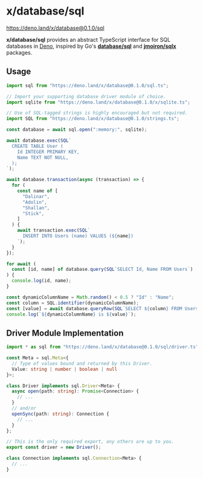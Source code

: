 # x/database/sql

https://deno.land/x/database@0.1.0/sql

**x/database/sql** provides an abstract TypeScript interface for SQL databases
in [Deno], inspired by Go's [**database/sql**](https://pkg.go.dev/database/sql)
and [**jmoiron/sqlx**](https://pkg.go.dev/github.com/jmoiron/sqlx) packages.

[Deno]: https://deno.land/

## Usage

```ts
import sql from "https://deno.land/x/database@0.1.0/sql.ts";

// Import your supporting database driver module of choice.
import sqlite from "https://deno.land/x/database@0.1.0/x/sqlite.ts";

// Use of SQL-tagged strings is highly encouraged but not required.
import SQL from "https://deno.land/x/database@0.1.0/strings.ts";

const database = await sql.open(":memory:", sqlite);

await database.exec(SQL`
  CREATE TABLE User (
    Id INTEGER PRIMARY KEY,
    Name TEXT NOT NULL,
  );
`);

await database.transaction(async (transaction) => {
  for (
    const name of [
      "Dalinar",
      "Adolin",
      "Shallan",
      "Stick",
    ]
  ) {
    await transaction.exec(SQL`
      INSERT INTO Users (name) VALUES (${name})
    `);
  }
});

for await (
  const [id, name] of database.query(SQL`SELECT Id, Name FROM Users`)
) {
  console.log(id, name);
}

const dynamicColumnName = Math.random() < 0.5 ? "Id" : "Name";
const column = SQL.identifier(dynamicColumnName);
const [value] = await database.queryRow(SQL`SELECT ${column} FROM Users`);
console.log(`${dynamicColumnName} is ${value}`);
```

## Driver Module Implementation

```ts
import * as sql from "https://deno.land/x/database@0.1.0/sql/driver.ts";

const Meta = sql.Meta<{
  // Type of values bound and returned by this Driver.
  Value: string | number | boolean | null
}>;

class Driver implements sql.Driver<Meta> {
  async open(path: string): Promise<Connection> {
    // ...
  }
  // and/or
  openSync(path: string): Connection {
    // ...
  }
};

// This is the only required export, any others are up to you.
export const driver = new Driver();

class Connection implements sql.Connection<Meta> {
  // ...
}
```
